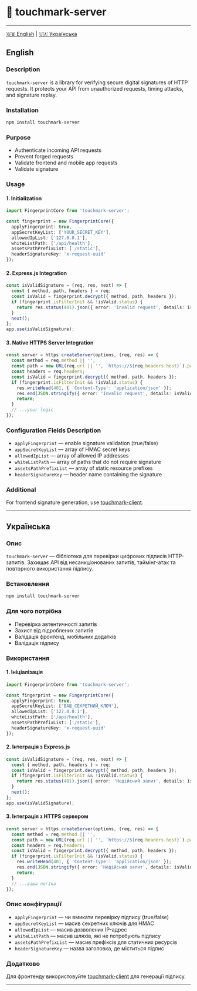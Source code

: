 # 🔐 touchmark-server

---
[🇬🇧 English](#english) | [🇺🇦 Українська](#українська)

## English

### Description

`touchmark-server` is a library for verifying secure digital signatures of HTTP requests. It protects your API from unauthorized requests, timing attacks, and signature replay.

### Installation

```bash
npm install touchmark-server
```

### Purpose
- Authenticate incoming API requests
- Prevent forged requests
- Validate frontend and mobile app requests
- Validate signature

### Usage

#### 1. Initialization
```typescript
import FingerprintCore from 'touchmark-server';

const fingerprint = new FingerprintCore({
  applyFingerprint: true,
  appSecretKeyList: ['YOUR_SECRET_KEY'],
  allowedIpList: ['127.0.0.1'],
  whiteListPath: ['/api/health'],
  assetsPathPrefixList: ['/static'],
  headerSignatureKey: 'x-request-uuid'
});
```

#### 2. Express.js Integration
```typescript
const isValidSignature = (req, res, next) => {
  const { method, path, headers } = req;
  const isValid = fingerprint.decrypt({ method, path, headers });
  if (fingerprint.isFilterInit && !isValid.status) {
    return res.status(401).json({ error: 'Invalid request', details: isValid.message });
  }
  next();
};
app.use(isValidSignature);
```

#### 3. Native HTTPS Server Integration
```typescript
const server = https.createServer(options, (req, res) => {
  const method = req.method || '';
  const path = new URL(req.url || '', `https://${req.headers.host}`).pathname;
  const headers = req.headers;
  const isValid = fingerprint.decrypt({ method, path, headers });
  if (fingerprint.isFilterInit && !isValid.status) {
    res.writeHead(401, { 'Content-Type': 'application/json' });
    res.end(JSON.stringify({ error: 'Invalid request', details: isValid.message }));
    return;
  }
  // ...your logic
});
```

### Configuration Fields Description
- `applyFingerprint` — enable signature validation (true/false)
- `appSecretKeyList` — array of HMAC secret keys
- `allowedIpList` — array of allowed IP addresses
- `whiteListPath` — array of paths that do not require signature
- `assetsPathPrefixList` — array of static resource prefixes
- `headerSignatureKey` — header name containing the signature

### Additional
For frontend signature generation, use [touchmark-client](https://www.npmjs.com/package/touchmark-client).

---
## Українська

### Опис

`touchmark-server` — бібліотека для перевірки цифрових підписів HTTP-запитів. Захищає API від несанкціонованих запитів, таймінг-атак та повторного використання підпису.

### Встановлення

```bash
npm install touchmark-server
```

### Для чого потрібна
- Перевірка автентичності запитів
- Захист від підроблених запитів
- Валідація фронтенд, мобільних додатків
- Валідація підпису

### Використання

#### 1. Ініціалізація
```typescript
import FingerprintCore from 'touchmark-server';

const fingerprint = new FingerprintCore({
  applyFingerprint: true,
  appSecretKeyList: ['ВАШ_СЕКРЕТНИЙ_КЛЮЧ'],
  allowedIpList: ['127.0.0.1'],
  whiteListPath: ['/api/health'],
  assetsPathPrefixList: ['/static'],
  headerSignatureKey: 'x-request-uuid'
});
```

#### 2. Інтеграція з Express.js
```typescript
const isValidSignature = (req, res, next) => {
  const { method, path, headers } = req;
  const isValid = fingerprint.decrypt({ method, path, headers });
  if (fingerprint.isFilterInit && !isValid.status) {
    return res.status(401).json({ error: 'Недійсний запит', details: isValid.message });
  }
  next();
};
app.use(isValidSignature);
```

#### 3. Інтеграція з HTTPS сервером
```typescript
const server = https.createServer(options, (req, res) => {
  const method = req.method || '';
  const path = new URL(req.url || '', `https://${req.headers.host}`).pathname;
  const headers = req.headers;
  const isValid = fingerprint.decrypt({ method, path, headers });
  if (fingerprint.isFilterInit && !isValid.status) {
    res.writeHead(401, { 'Content-Type': 'application/json' });
    res.end(JSON.stringify({ error: 'Недійсний запит', details: isValid.message }));
    return;
  }
  // ...ваша логіка
});
```

### Опис конфігурації
- `applyFingerprint` — чи вмикати перевірку підпису (true/false)
- `appSecretKeyList` — масив секретних ключів для HMAC
- `allowedIpList` — масив дозволених IP-адрес
- `whiteListPath` — масив шляхів, які не потребують підпису
- `assetsPathPrefixList` — масив префіксів для статичних ресурсів
- `headerSignatureKey` — назва заголовка, де міститься підпис

### Додатково
Для фронтенду використовуйте [touchmark-client](https://www.npmjs.com/package/touchmark-client) для генерації підпису.

---
